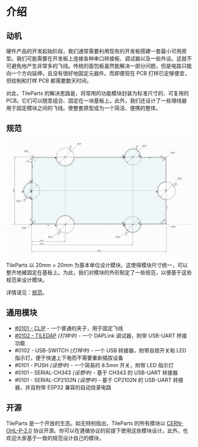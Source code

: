 # 介绍

## 动机

硬件产品的开发起始阶段，我们通常需要利用现有的开发板搭建一套最小可用原型。我们可能需要在开发板上连接各种串口转接板、调试器以及一些外设。这就不可避免地产生非常多的飞线。传统的面包板虽然能解决一部分问题，但是电路只能向一个方向延伸，且没有很好地固定元器件。而即便现在 PCB 打样已足够便宜，但绘制和打样 PCB 都需要数天时间。

对此，TileParts 的解决思路是，将常用的功能模块封装为标准尺寸的、可复用的 PCB。它们可以随意组合、固定在一块基板上。此外，我们还设计了一些理线器用于固定模块之间的飞线。使整套原型成为一个简洁、便携的整体。

## 规范

![](./spec/draft.png)

TileParts 以 20mm × 20mm 为基本单位设计模块。这使得模块尺寸统一，可以整齐地被固定在基板上。为此，我们对模块的外形制定了一些规范，以便基于这些规范来设计模块。

详情请见：[规范](/spec/)。

## 通用模块

* [#0101 - CLIP](https://github.com/TileParts/0101-CLIP) - 一个普通的夹子，用于固定飞线
* [#0102 - TILEDAP](https://github.com/TileParts/0102-TILEDAP) _(打样中)_ - 一个 DAPLink 调试器，附带 USB-UART 桥接功能
* #0102 - USB-SWITCH _(打样中)_ - 一个 USB 转接器，附带自锁开关和 LED 指示灯，便于快速上下电而不需要重新插拔设备
* #0101 - PUSH _(设想中)_ - 一个简易的 8.5mm 开关，附带 LED 指示灯
* #0101 - SERIAL-CH343 _(设想中)_ - 基于 CH343 的 USB-UART 转接器
* #0101 - SERIAL-CP2102N _(设想中)_ - 基于 CP2102N 的 USB-UART 转接器，并且附带 ESP32 兼容的自动烧录电路

## 开源

TileParts 是一个开放的生态。如无特别指出，TileParts 的所有模块以 [CERN-OHL-P-2.0](https://spdx.org/licenses/CERN-OHL-P-2.0.html) 协议开源。你可以在遵循协议的前提下使用这些模块设计。此外，也欢迎大家基于一致的规范设计自己的模块。
